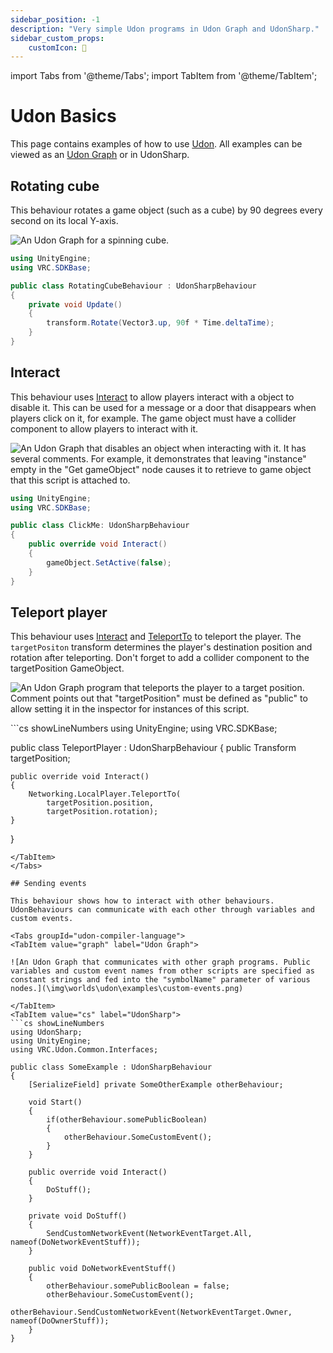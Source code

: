 ```yaml
---
sidebar_position: -1
description: "Very simple Udon programs in Udon Graph and UdonSharp."
sidebar_custom_props:
    customIcon: 🐣
---
```


import Tabs from '@theme/Tabs';
import TabItem from '@theme/TabItem';

# Udon Basics

This page contains examples of how to use [Udon](/worlds/udon/). All examples can be viewed as an [Udon Graph](/worlds/udon/graph) or in UdonSharp.

## Rotating cube

This behaviour rotates a game object (such as a cube) by 90 degrees every second on its local Y-axis.

<Tabs groupId="udon-compiler-language">
<TabItem value="graph" label="Udon Graph">

![An Udon Graph for a spinning cube.](\img\worlds\udon\examples\spinning-cube.png)

</TabItem>
<TabItem value="cs" label="UdonSharp">

```cs showLineNumbers
using UnityEngine;
using VRC.SDKBase;

public class RotatingCubeBehaviour : UdonSharpBehaviour
{
    private void Update()
    {
        transform.Rotate(Vector3.up, 90f * Time.deltaTime);
    }
}
```

</TabItem>
</Tabs>

## Interact

This behaviour uses [Interact](/worlds/udon/graph/event-nodes/#interact) to allow players interact with a object to disable it. This can be used for a message or a door that disappears when players click on it, for example. The game object must have a collider component to allow players to interact with it.

<Tabs groupId="udon-compiler-language">
<TabItem value="graph" label="Udon Graph">

![An Udon Graph that disables an object when interacting with it. It has several comments. For example, it demonstrates that leaving "instance" empty in the "Get gameObject" node causes it to retrieve to game object that this script is attached to.](\img\worlds\udon\examples\interact.png)

</TabItem>
<TabItem value="cs" label="UdonSharp">

```cs showLineNumbers
using UnityEngine;
using VRC.SDKBase;

public class ClickMe: UdonSharpBehaviour
{
    public override void Interact()
    {
        gameObject.SetActive(false);
    }
}
```

</TabItem>
</Tabs>

## Teleport player

This behaviour uses [Interact](/worlds/udon/graph/event-nodes/#interact) and [TeleportTo](/worlds/udon/players/player-positions/#teleportto) to teleport the player. The `targetPositon` transform determines the player's destination position and rotation after teleporting. Don't forget to add a collider component to the targetPosition GameObject.


<Tabs groupId="udon-compiler-language">
<TabItem value="graph" label="Udon Graph">

![An Udon Graph program that teleports the player to a target position. Comment points out that "targetPosition" must be defined as "public" to allow setting it in the inspector for instances of this script.](\img\worlds\udon\examples\teleport-player.png)

</TabItem>
<TabItem value="cs" label="UdonSharp">
```cs showLineNumbers
using UnityEngine;
using VRC.SDKBase;

public class TeleportPlayer : UdonSharpBehaviour
{
    public Transform targetPosition;
    
    public override void Interact()
    {
        Networking.LocalPlayer.TeleportTo(
            targetPosition.position,   
            targetPosition.rotation);
    }
}
```
</TabItem>
</Tabs>

## Sending events

This behaviour shows how to interact with other behaviours. UdonBehaviours can communicate with each other through variables and custom events.

<Tabs groupId="udon-compiler-language">
<TabItem value="graph" label="Udon Graph">

![An Udon Graph that communicates with other graph programs. Public variables and custom event names from other scripts are specified as constant strings and fed into the "symbolName" parameter of various nodes.](\img\worlds\udon\examples\custom-events.png)

</TabItem>
<TabItem value="cs" label="UdonSharp">
```cs showLineNumbers
using UdonSharp;  
using UnityEngine;  
using VRC.Udon.Common.Interfaces;  
  
public class SomeExample : UdonSharpBehaviour  
{  
    [SerializeField] private SomeOtherExample otherBehaviour;  
  
    void Start()  
    {  
        if(otherBehaviour.somePublicBoolean)  
        {  
            otherBehaviour.SomeCustomEvent();  
        }  
    }  
      
    public override void Interact()  
    {  
        DoStuff();  
    }  
  
    private void DoStuff()  
    {  
        SendCustomNetworkEvent(NetworkEventTarget.All, nameof(DoNetworkEventStuff));  
    }  
  
    public void DoNetworkEventStuff()  
    {  
        otherBehaviour.somePublicBoolean = false;  
        otherBehaviour.SomeCustomEvent();  
        otherBehaviour.SendCustomNetworkEvent(NetworkEventTarget.Owner, nameof(DoOwnerStuff));  
    }  
}
```
</TabItem>
</Tabs>
